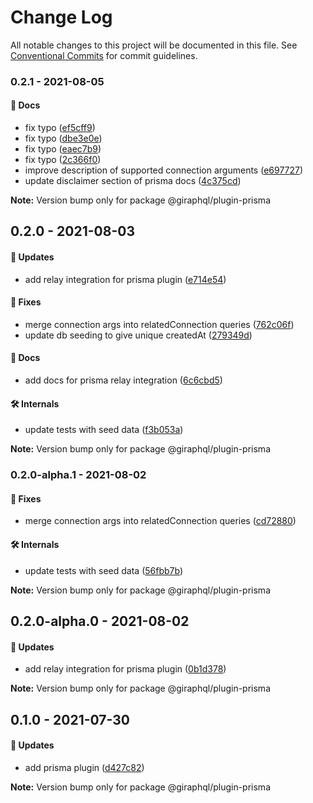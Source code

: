 # Change Log

All notable changes to this project will be documented in this file.
See [Conventional Commits](https://conventionalcommits.org) for commit guidelines.

### 0.2.1 - 2021-08-05

#### 📘 Docs

- fix typo ([ef5cff9](https://github.com/hayes/giraphql/commit/ef5cff9))
- fix typo ([dbe3e0e](https://github.com/hayes/giraphql/commit/dbe3e0e))
- fix typo ([eaec7b9](https://github.com/hayes/giraphql/commit/eaec7b9))
- fix typo ([2c366f0](https://github.com/hayes/giraphql/commit/2c366f0))
- improve description of supported connection arguments ([e697727](https://github.com/hayes/giraphql/commit/e697727))
- update disclaimer section of prisma docs ([4c375cd](https://github.com/hayes/giraphql/commit/4c375cd))

**Note:** Version bump only for package @giraphql/plugin-prisma





## 0.2.0 - 2021-08-03

#### 🚀 Updates

- add relay integration for prisma plugin ([e714e54](https://github.com/hayes/giraphql/commit/e714e54))

#### 🐞 Fixes

- merge connection args into relatedConnection queries ([762c06f](https://github.com/hayes/giraphql/commit/762c06f))
- update db seeding to give unique createdAt ([279349d](https://github.com/hayes/giraphql/commit/279349d))

#### 📘 Docs

- add docs for prisma relay integration ([6c6cbd5](https://github.com/hayes/giraphql/commit/6c6cbd5))

#### 🛠 Internals

- update tests with seed data ([f3b053a](https://github.com/hayes/giraphql/commit/f3b053a))

**Note:** Version bump only for package @giraphql/plugin-prisma





### 0.2.0-alpha.1 - 2021-08-02

#### 🐞 Fixes

- merge connection args into relatedConnection queries ([cd72880](https://github.com/hayes/giraphql/commit/cd72880))

#### 🛠 Internals

- update tests with seed data ([56fbb7b](https://github.com/hayes/giraphql/commit/56fbb7b))

**Note:** Version bump only for package @giraphql/plugin-prisma





## 0.2.0-alpha.0 - 2021-08-02

#### 🚀 Updates

- add relay integration for prisma plugin ([0b1d378](https://github.com/hayes/giraphql/commit/0b1d378))

**Note:** Version bump only for package @giraphql/plugin-prisma





## 0.1.0 - 2021-07-30

#### 🚀 Updates

- add prisma plugin ([d427c82](https://github.com/hayes/giraphql/commit/d427c82))

**Note:** Version bump only for package @giraphql/plugin-prisma
